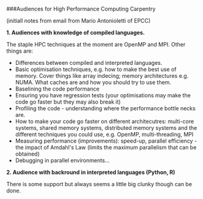 ###Audiences for High Performance Computing Carpentry 

(initiall notes from email from Mario Antonioletti of EPCC)

**1. Audiences with knowledge of compiled languages.**

The staple HPC techniques at the moment are OpenMP and MPI.
Other things are:

   - Differences between compiled and interpreted languages.
   - Basic optimisation techniques, e.g. how to make the best use of
     memory. Cover things like array indecing; memory architectures
     e.g. NUMA. What caches are and how you should try to use them.
   - Baselining the code performance
   - Ensuring you have regression tests (your optimisations may make
     the code go faster but they may also break it)
   - Profiling the code - understanding where the performance bottle
     necks are.
   - How to make your code go faster on different architecutres:
     multi-core systems, shared memory systems, distributed memory
     systems and the different techniques you could use, e.g.
     OpenMP, multi-threading, MPI
   - Measuring performance (improvements): speed-up, parallel
     efficiency - the impact of Amdahl's Law (limits the maximum
     parallelism that can be obtained)
   - Debugging in parallel environments...


**2. Audience with backround in interpreted languages (Python, R)**

There is some support but always seems a little big clunky though can be done.

